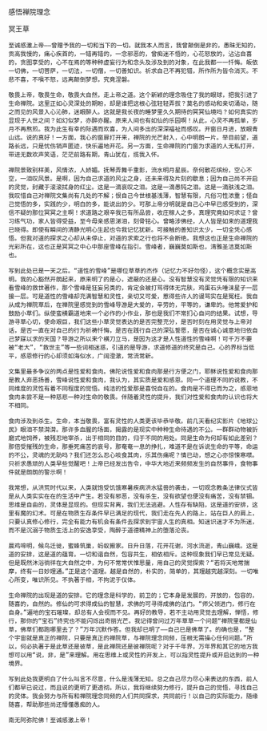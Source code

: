 感悟禅院理念

冥王草


    至诚感激上帝——曾赠予我的一切和当下的一切。就我本人而言，我曾颠倒是非的，愚昧无知的，贡高我慢的，痛心疾首的，一错再错的，一念邪恶的，曾痴迷不悟的，心花怒放的，沾沾自喜的，贪图享受的，心不在焉的等种种虚妄行为和念头及涉及到的对象，在此我都一一忏悔。皈依一切佛，一切菩萨，一切法，一切僧，一切善知识。祈求自己不再犯错，所作所为皆令消灭。不悲不喜，不嗔不怒，远离颠倒梦想，究竟涅磐。

    敬畏上帝，敬畏生命，敬畏大自然，走上帝之道。这个新颖的理念吸住了我的眼球，把我引进了生命禅院。这里正如心灵深处的期盼，却是谁把这根心弦轻轻弄拔？莫名的感动和亲切涌动，随之而见的风景入心沁肺，迷眼醉人。这就是我长夜的睡梦里久久期待的冥冥仙境吗？如何真实的显现于人世之间？如幻似梦，亦醉亦醒。原来人间也有如仙的乐园啊！从此，心灵不再孤单，岁月不再熬煎。我为此生有幸的际遇而欢喜，为人间多出的深深福祉而感叹。开窗日月进，放眼青山远。说的真好！一方面，我心的窗扉打开来，禅院的光芒射入，心中明朗一片。举目前望，道路长远，只是忧伤销声匿迹，快乐遍地开花。另一方面，生命禅院的门窗为求道的人无私打开，带进无数欢声笑语，茫茫前路有期，青山犹在，揽我入怀。

    禅院景致别样美，风情浓，人娇媚。抚琴弄舞千重影，流水明月星辰。奈何散花缤纷，空心不空，一泪叹风景。是啊，因为自己求道的风尘之身，还未来得及片刻的歇息；因为自己尚不开启的灵觉，封藏于滚滚拭身的红尘。这是一滴哀叹之泪。这是一滴愚钝之泪。这是一滴肤浅之泪。我叹惜自己对禅院文集尚有几处的不解；恨自己今世根基浅薄，智慧有限，凡俗习性浓重；怪自己觉悟的多，实践的少，明白的多，能说出的少。可那上帝分明就是自己心中早已感受到的，深信不疑的那位冥冥之主啊！求道路之艰辛我已有所品尝，收庄稼人之多，真理究竟如何求证？曾习练气功，家人皆得受益，至今母亲感恩涕泪，刻骨铭心。曾略涉佛经，人人皆是如来的道理我已晓得。即使有瞬间的清静光明心生起也令我记忆犹新。可接触的善知识太少，一切全凭心感悟。但我对道的探求之心却从未停止，对道的求索之行也将不会断绝。我想这也正是生命禅院的光彩所在，这也正是冥冥之中心中那座雪峰在指引。雪峰者，巍巍莫如斯也，清雅圣洁莫如斯也。

    写到此处已是一天之后。“道性的雪峰”是哪位草草的杰作（记忆力不好勿怪），这个概念实是高明。我的心豁然开朗起来，原来明了的是心，遮蔽的还是心。没有智慧没有灵觉凭有限的知识来看雪峰的救世著作，那个雪峰是狂妄另类的，肯定会被打骂得体无完肤，鸡蛋石头唾沫星子一层接一层。可是道性的雪峰却充满智慧和灵性，亲切又可爱，惹得些许人的谩骂实在是冤枉。我自从成为禅院草后，在禅院里感觉到的雪峰导游是大爱的，辛劳的，平等的，谦卑的。他常爱护和鼓励小草们。纵使蛮横霸道地来一个必作的小作业，那也是我们不常扪心自问的结果。试想，导游寻草心切，使命艰巨，我们这些小草灵觉表达的是否完整充分，是否时刻在用灵觉与上帝对话，是否一直在对自己的行为祈祷忏悔，是否在践行自己的深弘誓愿，是否在诚心诚意地归依自己梦寐以求的天国？导游之所以来个横刀立马，是因为这才是人性道性的雪峰啊！可千万不要被“老大”，“救世主”等一些词相迷惑，引道的是导游，求道修道的终究是自己。心的界标当低平，感恩修行的心却须如海似水，广阔澄澈，常流常新。

    文集里最多争议的两点是性爱和食肉。佛陀说性爱和食肉那是行方便之门，耶稣说性爱和食肉那是教人弃恶扬善，雪峰说性爱和食肉，我认为，其实质是爱和感恩。同一个道理不同的说教，不同维度的灵性有着不同程度的觉悟。纯洁的性爱那是喜悦自在的。食肉是不得已而为之，感恩地食肉未尝不是一种慈悲一种对生命的敬畏。伴随着灵性的提升，我们对性爱和食肉的认识也将大不相同。

    食肉涉及到杀生。生命，本当敬畏，富有灵性的人类更该毕恭毕敬。前几天看纪实影片《地球公民》眼泪不禁潸潸。那许多血腥的场面，揭露的是现实中种种生命待遇的不公。一群群动物被折磨式地饲养，被残忍地宰杀，出于相同的目的，归于不同的用处。同是生命为何却有如此差别？那倍受摧残的生命，那垂死痛苦的哀号，那奄奄一息的挣扎，难道不是在诉说生命的平等，命运的不公，灵魂的无助吗？我们还怎么忍心啖食其肉，乐其伤痛呢？情已动，想之心亦惊悚寒噤。只祈求愚顽的人类早些觉醒吧！上帝已经发出告令，中华大地近来频频发生的自然事件，食物事件就是朗朗的警示啊！

    我常想，从洪荒时代以来，人类就饱受饥饿寒暑疾病洪水猛兽的袭击，一切观念教条法律仪式皆是从人类实实在在的生活中产生。若没有邪恶，没有杀生，没有欲望也便没有痛苦，没有禁锢。思维是自由的，灵体是显现的。但现实背离，我们无法逃避。人性存有缺陷，这是道的安排，这里有魔的幻术。可是在物质生存条件早已满足的现代，我们走在先人的路上，站在巨人的肩上，只要认真修心修行，完全有能力有机会有条件去探求到宇宙人生的真相。知迷识迷才不为所迷，而不是沉溺于物质生活上的安逸享受，陶醉于道德精神上的堕落沦丧。

    晨鸡啼明，候鸟迁徙，蜜蜂筑巢，蚂蚁搬家。日升日落，花开花谢，河水流逝，青山巍峨。这是道的安排，这是道的蕴育。一切和谐自然，包容共生，相依相斥。这种现象我们早已常见无疑。但是既然沐浴徜徉在大自然之中，为何不常常伏惟思量，用自己的灵觉探索？“若将天地常揣摩，终有一日妙理通。”正是这个道理。越是自然的，朴实的，简单的，其理越究越深刻。一切唯心所变，唯识所见。不执著于相，不拘泥于仪体。

    生命禅院的出现是道的安排。它的理念是科学的，前卫的；它本身是发展的，开放的，包容的，随喜的，自然的。修仙的可求得成仙的智慧，求佛的可寻得成佛的法门。“师父领进门，修行在自身。”遍地的宝石璀璨，却总有人会视而不见。再好的教导，若不主动用灵觉去理解，惮悟，修行，那你的“宝石”终究也不能闪烁出奇丽光芒。我记得曾问过万年草草一个问题“禅院里都是仙草，佛草们都跑哪里去了？”万年沉默作答。但我却已明了——自己已是佛草了。的确也是，“整个宇宙就是真正的禅院，只要是真正的禅院草，与禅院理念同频，压根无需操心任何问题。”所以，何必执著于是此草还是彼草，是此禅院还是彼禅院呢？对于千年界，万年界和其它的地方我想可以用“说，非，是”来理解。用在思维上或灵性的开发上，可以指灵性提升或开启达到的一种境界。

    写到此处我更明白了什么叫言不尽意，什么是浅薄无知。总之自己尽力尽心来表达的东西，前人们都早已说过，而且说的更明了更透彻。所以，我将继续努力修行，提升自己的觉悟，寻找自己的灵体。我会努力与所有和禅院理念同频的人们共同探求，共同前行！以自己的实际能力，随缘随喜，帮助那些尚还懵懂愚痴的人。

    南无阿弥陀佛！至诚感激上帝！



